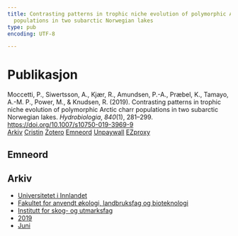 ```yaml
---
title: Contrasting patterns in trophic niche evolution of polymorphic Arctic charr
  populations in two subarctic Norwegian lakes
type: pub
encoding: UTF-8

---
```

<h1>Publikasjon</h1>
<article id="csl-bib-container-XUMP7KE5" class="csl-bib-container">
  <div class="csl-bib-body"> <div class="csl-entry">Moccetti, P., Siwertsson, A., Kjær, R., Amundsen, P.-A., Præbel, K., Tamayo, A.-M. P., Power, M., &#38; Knudsen, R. (2019). Contrasting patterns in trophic niche evolution of polymorphic Arctic charr populations in two subarctic Norwegian lakes. <i>Hydrobiologia</i>, <i>840</i>(1), 281–299. <a href="https://doi.org/10.1007/s10750-019-3969-9">https://doi.org/10.1007/s10750-019-3969-9</a></div> </div>
  <div class="csl-bib-buttons">
    <a href="#taxonomy-article-XUMP7KE5" alt="archive" class="csl-bib-button">Arkiv</a>
    <a href="https://app.cristin.no/results/show.jsf?id=1708577" alt="Cristin" class="csl-bib-button">Cristin</a>
    <a href="http://zotero.org/groups/5881554/items/XUMP7KE5" alt="Zotero" class="csl-bib-button">Zotero</a>
    <a href="#keywords-article-XUMP7KE5" alt="keywords" class="csl-bib-button">Emneord</a>
    <a href="https://munin.uit.no/bitstream/10037/17370/2/article.pdf" alt="Unpaywall" class="csl-bib-button">Unpaywall</a>
    <a href="https://munin.uit.no/bitstream/10037/17370/2/article.pdf" alt="EZproxy" class="csl-bib-button">EZproxy</a>
  </div>
  <div id="csl-bib-meta-container-XUMP7KE5"></div>
</article>
<div id="csl-bib-meta-XUMP7KE5" class="csl-bib-meta">
  <article id="keywords-article-XUMP7KE5" class="keywords-article">
    <h1>Emneord</h1>
    
  </article>
  <article id="taxonomy-article-XUMP7KE5" class="taxonomy-article">
    <h1>Arkiv</h1>
    <ul>
      <li><a href="{{< params subfolder >}}nn/archive/?key=3DCRN523">Universitetet i Innlandet</a></li>
      <li><a href="{{< params subfolder >}}nn/archive/?key=T77LXH6D">Fakultet for anvendt økologi, landbruksfag og bioteknologi</a></li>
      <li><a href="{{< params subfolder >}}nn/archive/?key=7TRARPE3">Institutt for skog- og utmarksfag</a></li>
      <li><a href="{{< params subfolder >}}nn/archive/?key=MXEW8QDW">2019</a></li>
      <li><a href="{{< params subfolder >}}nn/archive/?key=JS5HQNEL">Juni</a></li>
    </ul>
  </article>
</div>

